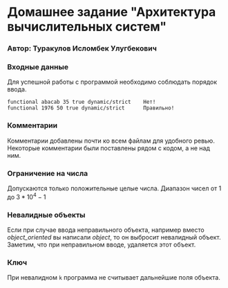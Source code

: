 # Домашнее задание "Архитектура вычислительных систем"

### Автор: Туракулов Исломбек Улугбекович

### Входные данные
Для успешной работы с программой необходимо соблюдать порядок ввода.
```
functional abacab 35 true dynamic/strict    Нет!
functional 1976 50 true dynamic/strict      Правильно!
```
### Комментарии
Комментарии добавлены почти ко всем файлам для удобного ревью. Некоторые комментарии были поставлены рядом с кодом, а не над ним.
### Ограничение на числа
Допускаются только положительные целые числа.
Диапазон чисел от $1$ до $3 * 10^{4}-1$

### Невалидные объекты
Если при случае ввода неправильного объекта,
например вместо _object_oriented_ вы написали _object_, 
то он выбросит невалидный объект. Заметим, что при неправильном вводе, удаляется этот объект.

### Ключ
При невалидном ```k``` программа не считывает дальнейшие поля объекта.
